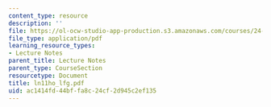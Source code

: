 ```yaml
---
content_type: resource
description: ''
file: https://ol-ocw-studio-app-production.s3.amazonaws.com/courses/24-951-introduction-to-syntax-fall-2003/ac1414fd44bffa8c24cf2d945c2ef135_ln11ho_lfg.pdf
file_type: application/pdf
learning_resource_types:
- Lecture Notes
parent_title: Lecture Notes
parent_type: CourseSection
resourcetype: Document
title: ln11ho_lfg.pdf
uid: ac1414fd-44bf-fa8c-24cf-2d945c2ef135
---
```

